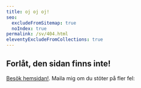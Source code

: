 ```yaml
---
title: oj oj oj!
seo:
  excludeFromSitemap: true
  noIndex: true
permalink: /sv/404.html
eleventyExcludeFromCollections: true
---
```


## Forlåt, den sidan finns inte!

[Besök hemsidan!](/). Maila mig om du stöter på fler fel: <a :href="'mailto:'.concat(atob('{{ settings.author.email | base64 }}'))" x-data x-text="atob('{{ settings.author.email | base64 }}')" class="email"></a>